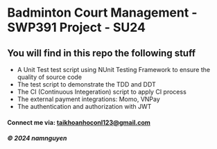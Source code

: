
# Badminton Court Management - SWP391 Project - SU24

## You will find in this repo the following stuff

* A Unit Test test script using NUnit Testing Framework to ensure the quality of source code
* The test script to demonstrate the TDD and DDT
* The CI (Continuous Integeration) script to apply CI process
* The external payment integrations: Momo, VNPay
* The authentication and authorization with JWT

#### Connect me via: taikhoanhoconl123@gmail.com

##### &#169; 2024 namnguyen

